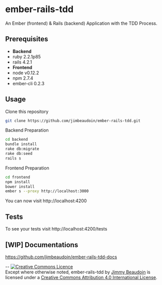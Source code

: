 # ember-rails-tdd
An Ember (frontend) &amp; Rails (backend) Application with the TDD Process.

## Prerequisites
 * **Backend**
  * ruby 2.2.1p85
  * rails 4.2.1
 * **Frontend**
  * node v0.12.2
  * npm 2.7.4
  * ember-cli 0.2.3

## Usage
Clone this repository
```sh
git clone https://github.com/jimbeaudoin/ember-rails-tdd.git
```
Backend Preparation
```sh
cd backend
bundle install
rake db:migrate
rake db:seed
rails s
```
Frontend Preparation
```sh
cd frontend
npm install
bower install
ember s --proxy http://localhost:3000
```
You can now visit http://localhost:4200

## Tests
To see your tests visit http://localhost:4200/tests

## [WIP] Documentations
https://github.com/jimbeaudoin/ember-rails-tdd-docs

--
<a rel="license" href="http://creativecommons.org/licenses/by/4.0/"><img alt="Creative Commons Licence" style="border-width:0" src="https://i.creativecommons.org/l/by/4.0/80x15.png" /></a><br /><span xmlns:dct="http://purl.org/dc/terms/" property="dct:title">Except where otherwise noted, ember-rails-tdd</span> by <a xmlns:cc="http://creativecommons.org/ns#" href="http://jim-beaudoin.com" property="cc:attributionName" rel="cc:attributionURL">Jimmy Beaudoin</a> is licensed under a <a rel="license" href="http://creativecommons.org/licenses/by/4.0/">Creative Commons Attribution 4.0 International License</a>.

